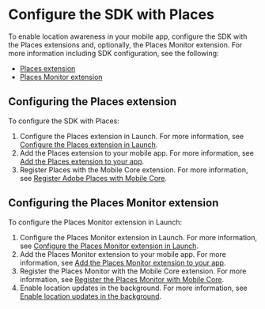 # Configure the SDK with Places

  
To enable location awareness in your mobile app, configure the SDK with the Places extensions and, optionally, the Places Monitor extension. For more information including SDK configuration, see the following:

* [Places extension](https://placesdocs.com/places-services-by-adobe-documentation/configure-places-in-the-sdk/places-extension)
* [Places Monitor extension](https://placesdocs.com/places-services-by-adobe-documentation/configure-places-in-the-sdk/places-monitor-extension)

## Configuring the Places extension

To configure the SDK with Places:

1. Configure the Places extension in Launch. For more information, see [Configure the Places extension in Launch](https://placesdocs.com/places-services-by-adobe-documentation/configure-places-in-the-sdk/places-extension#configure-the-places-extension-in-launch).
2. Add the Places extension to your mobile app. For more information, see [Add the Places extension to your app](https://placesdocs.com/places-services-by-adobe-documentation/configure-places-in-the-sdk/places-extension#add-the-places-extension-to-your-app).
3. Register Places with the Mobile Core extension. For more information, see [Register Adobe Places with Mobile Core](https://aep-sdks.gitbook.io/docs/using-mobile-extensions/places-extension-1/places-extension#register-adobe-places-with-mobile-core).

## Configuring the Places Monitor extension

To configure the Places Monitor extension in Launch:

1. Configure the Places Monitor extension in Launch. For more information, see [Configure the Places Monitor extension in Launch](https://placesdocs.com/places-services-by-adobe-documentation/configure-places-in-the-sdk/places-monitor-extension/using-the-places-monitor-extension#configure-places-monitoring-extension-in-launch).
2. Add the Places Monitor extension to your mobile app. For more information, see [Add the Places Monitor extension to your app](https://placesdocs.com/places-services-by-adobe-documentation/configure-places-in-the-sdk/places-monitor-extension/using-the-places-monitor-extension#add-places-monitor-extension-to-your-app).
3. Register the Places Monitor with the Mobile Core extension. For more information, see [Register the Places Monitor with Mobile Core](https://aep-sdks.gitbook.io/docs/using-mobile-extensions/places-extension-1/places-monitoring-extension/using-the-places-monitor#register-places-monitor-with-mobile-core).
4. Enable location updates in the background. For more information, see [Enable location updates in the background](https://placesdocs.com/places-services-by-adobe-documentation/configure-places-in-the-sdk/places-monitor-extension/using-the-places-monitor-extension#enable-location-updates-in-background).



